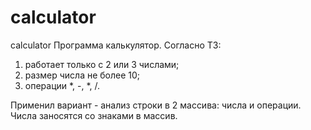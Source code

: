 # calculator
calculator
Программа калькулятор.
Согласно ТЗ:
1. работает только с 2 или 3 числами;
2. размер числа не более 10;
3. операции *, -, *, /.

Применил вариант - анализ строки в 2 массива: числа и операции.
Числа заносятся со знаками в массив.
